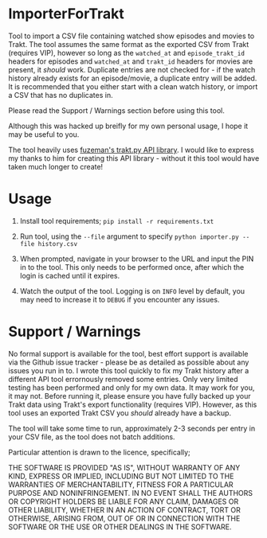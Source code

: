 # ImporterForTrakt

Tool to import a CSV file containing watched show episodes and movies to Trakt.
The tool assumes the same format as the exported CSV from Trakt (requires VIP), however so long as the `watched_at` and `episode_trakt_id` headers for episodes and `watched_at` and `trakt_id` headers for movies are present, it _should_ work.
Duplicate entries are not checked for - if the watch history already exists for an episode/movie, a duplicate entry will be added. It is recommended that you either start with a clean watch history, or import a CSV that has no duplicates in.

Please read the Support / Warnings section before using this tool.

Although this was hacked up breifly for my own personal usage, I hope it may be useful to you.

The tool heavily uses [fuzeman's trakt.py API library](https://github.com/fuzeman/trakt.py). I would like to express my thanks to him for creating this API library - without it this tool would have taken much longer to create!

# Usage

1. Install tool requirements;
`pip install -r requirements.txt`

2. Run tool, using the `--file` argument to specify 
`python importer.py --file history.csv`

3. When prompted, navigate in your browser to the URL and input the PIN in to the tool. This only needs to be performed once, after which the login is cached until it expires.

4. Watch the output of the tool. Logging is on `INFO` level by default, you may need to increase it to `DEBUG` if you encounter any issues.

# Support / Warnings

No formal support is available for the tool, best effort support is available via the Github issue tracker - please be as detailed as possible about any issues you run in to. I wrote this tool quickly to fix my Trakt history after a different API tool errornously removed some entries. Only very limited testing has been performed and only for my own data. It may work for you, it may not. Before running it, please ensure you have fully backed up your Trakt data using Trakt's export functionality (requires VIP). However, as this tool uses an exported Trakt CSV you *should* already have a backup.

The tool will take some time to run, approximately 2-3 seconds per entry in your CSV file, as the tool does not batch additions.

Particular attention is drawn to the licence, specifically;

>>>
THE SOFTWARE IS PROVIDED "AS IS", WITHOUT WARRANTY OF ANY KIND, EXPRESS OR
IMPLIED, INCLUDING BUT NOT LIMITED TO THE WARRANTIES OF MERCHANTABILITY,
FITNESS FOR A PARTICULAR PURPOSE AND NONINFRINGEMENT. IN NO EVENT SHALL THE
AUTHORS OR COPYRIGHT HOLDERS BE LIABLE FOR ANY CLAIM, DAMAGES OR OTHER
LIABILITY, WHETHER IN AN ACTION OF CONTRACT, TORT OR OTHERWISE, ARISING FROM,
OUT OF OR IN CONNECTION WITH THE SOFTWARE OR THE USE OR OTHER DEALINGS IN THE
SOFTWARE.
>>>